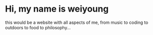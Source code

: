 # Hi, my name is weiyoung

this would be a website with all aspects of me, from music to coding to outdoors to food to philosophy...
